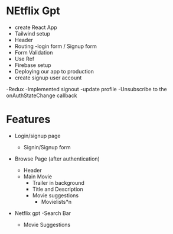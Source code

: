 # NEtflix Gpt

- create React App
- Tailwind setup
- Header
- Routing
  -login form / Signup form
- Form Validation
- Use Ref
- Firebase setup
- Deploying our app to production
- create signup user account

-Redux
-Implemented signout
-update profile
-Unsubscribe to the onAuthStateChange callback

# Features

- Login/signup page
  - Signin/Signup form
- Browse Page (after authentication)

  - Header
  - Main Movie
    - Trailer in background
    - Title and Description
    - Movie suggestions
      - Movielists\*n

- Netflix gpt
  -Search Bar
  - Movie Suggestions
